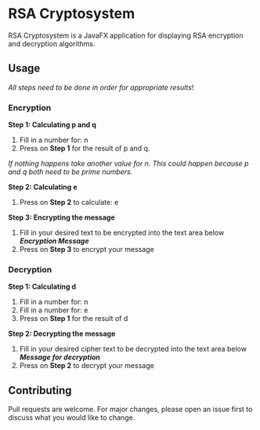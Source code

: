 # RSA Cryptosystem

RSA Cryptosystem is a JavaFX application for displaying RSA encryption and decryption algorithms.


## Usage
*All steps need to be done in order for appropriate results*!
### Encryption
**Step 1: Calculating p and q**

1. Fill in a number for: n
2. Press on **Step 1** for the result of p and q.

 *If nothing happens take another value for n. This could happen because p and q both need to be prime numbers.*

**Step 2: Calculating e**

1. Press on **Step 2** to calculate: e

**Step 3: Encrypting the message**

1. Fill in your desired text to be encrypted into the text area below ***Encryption Message***
2. Press on **Step 3** to encrypt your message

### Decryption
**Step 1: Calculating d**
1. Fill in a number for: n
2. Fill in a number for: e
3. Press on **Step 1** for the result of d

**Step 2: Decrypting the message**

1. Fill in your desired cipher text to be decrypted into the text area below ***Message for decryption***
2. Press on **Step 2** to decrypt your message

## Contributing
Pull requests are welcome. For major changes, please open an issue first to discuss what you would like to change.
